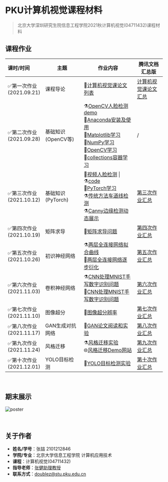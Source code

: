 # PKU计算机视觉课程材料

> 北京大学深圳研究生院信息工程学院2021秋计算机视觉(04711432)课程材料

## 课程作业

<!--
- [x] 🚩第十周作业(2021.12.01) | [腾讯文档版](https://docs.qq.com/pdf/DSFhzaUpNTW5jVU5J)
  - [x] :pencil:[YOLO目标检测实验](https://github.com/doubleZ0108/Computer-Vision-PKU/tree/master/experiment/YOLO)
- [x] **第九周作业(2021.11.24)** | [腾讯文档版](https://docs.qq.com/pdf/DSHFhVlV2ZGdJYUpi)
  - [x] :alembic:[风格迁移实验](https://github.com/doubleZ0108/Computer-Vision-PKU/tree/master/experiment/Style-Transfer)
- [x] **第八周作业(2021.11.17)** | [腾讯文档版](https://docs.qq.com/pdf/DSExKV21SY3lLc2FT)
  - [x] :pencil:[GAN论文阅读和实验](https://github.com/doubleZ0108/Computer-Vision-PKU/tree/master/experiment/GAN)
- [x] **第七周作业(2021.11.10)** | [腾讯文档版](https://docs.qq.com/pdf/DSENtVE55eXNlS2JY)
  - [x] :pencil:[图像超分辨率](https://github.com/doubleZ0108/Computer-Vision-PKU/tree/master/experiment/Image-Super-Resolution)
- [x] **第六周作业(2021.11.03)** | [腾讯文档版](https://docs.qq.com/pdf/DSGN4eHBJTGF3cm9p)
  - [x] :alembic:[CNN处理MNIST手写数字识别问题](https://github.com/doubleZ0108/Computer-Vision-PKU/blob/master/homework/CNN-MNIST/W6_MNIST_FC.ipynb)
  - [x] :pencil:[CNN处理MNIST手写数字识别问题](https://github.com/doubleZ0108/Computer-Vision-PKU/tree/master/homework/CNN-MNIST)
- [x] **第五周作业(2021.10.26)** | [腾讯文档版](https://docs.qq.com/pdf/DSEpHR0xSU1FRQWVT)
  - [x] :alembic:[两层全连接网络拟合曲线](https://github.com/doubleZ0108/Computer-Vision-PKU/blob/master/homework/DNN/W5_Homework.ipynb)
  - [x] :pencil:[两层全连接网络逐步衍化](https://github.com/doubleZ0108/Computer-Vision-PKU/blob/master/experiment/Regression/DNN-generation.ipynb)
- [x] **第四周作业**(2021.10.19) | [腾讯文档版](https://docs.qq.com/pdf/DSGhVTmNNeXNtTkZj)
  - [x] :pencil:[矩阵求导问题](https://github.com/doubleZ0108/Computer-Vision-PKU/blob/master/homework/gradient-calc/gradient-calc.ipynb)
- [x] **第三周作业**(2021.10.12) | [腾讯文档汇总版](https://docs.qq.com/doc/DSFNJSUZlTXNZRFFC)
  - [X] :pencil:[视频人脸检测](https://github.com/doubleZ0108/Computer-Vision-PKU/tree/master/experiment/Face-Detection-opencv) ｜⚗️[code](https://github.com/doubleZ0108/Computer-Vision-PKU/blob/master/experiment/Face-Detection-opencv/video-face-detection.py)
  - [X] 📔[PyTorch学习](https://github.com/doubleZ0108/Computer-Vision-PKU/blob/master/docs/pytorch-study.ipynb)
  - [x] OpenCV扩展
    - [x] :alembic:[传统方法车道线检测](https://github.com/doubleZ0108/Computer-Vision-PKU/blob/master/docs/opencv/lane-line-detection.py)
    - [x] :alembic:[Canny边缘检测动态展示](https://github.com/doubleZ0108/Computer-Vision-PKU/blob/master/docs/opencv/canny.py)
- [x] **第二周作业**(2021.09.28)
  - [X] ⚗️[OpenCV人脸检测demo](https://github.com/doubleZ0108/Computer-Vision-PKU/blob/master/experiment/Face-Detection-opencv/face-detection.ipynb)
  - [X] 📝[Anaconda安装及使用](https://github.com/doubleZ0108/Computer-Vision-PKU/blob/master/docs/anaconda-install.md)
  - [X] 📔[Matplotlib学习](https://github.com/doubleZ0108/Computer-Vision-PKU/blob/master/docs/matplotlib-study.ipynb)
  - [x] 📔[NumPy学习](https://github.com/doubleZ0108/Computer-Vision-PKU/blob/master/docs/numpy-study.ipynb)
  - [x] 📔[OpenCV学习](https://github.com/doubleZ0108/Computer-Vision-PKU/blob/master/docs/opencv/opencv-study.ipynb)
- [x] **第一周作业**(2021.09.21)
  - [X] 📃[计算机视觉课论文列表](https://github.com/doubleZ0108/Computer-Vision-PKU/blob/master/paper-reading-list.md)（[腾讯文档版本](https://docs.qq.com/doc/DSGNEZVlES3R0REt0)）

-->


| 课时/时间                     | 主题               | 作业内容                                                     | 腾讯文档汇总版                                               |
| :---------------------------- | ------------------ | ------------------------------------------------------------ | ------------------------------------------------------------ |
| ✅第一次作业<br />(2021.09.21) | 课程导论           | 📃[计算机视觉课论文列表](https://github.com/doubleZ0108/Computer-Vision-PKU/blob/master/paper-reading-list.md) | [计算机视觉课论文汇总](https://docs.qq.com/doc/DSGNEZVlES3R0REt0) |
| ✅第二次作业<br />(2021.09.28) | 基础知识(OpenCV等) | ⚗️[OpenCV人脸检测demo](https://github.com/doubleZ0108/Computer-Vision-PKU/blob/master/experiment/Face-Detection-opencv/face-detection.ipynb)<br/>📝[Anaconda安装及使用](https://github.com/doubleZ0108/Computer-Vision-PKU/blob/master/docs/anaconda-install.md)<br/>📔[Matplotlib学习](https://github.com/doubleZ0108/Computer-Vision-PKU/blob/master/docs/matplotlib-study.ipynb)<br/>📔[NumPy学习](https://github.com/doubleZ0108/Computer-Vision-PKU/blob/master/docs/numpy-study.ipynb)<br/>📔[OpenCV学习](https://github.com/doubleZ0108/Computer-Vision-PKU/blob/master/docs/opencv/opencv-study.ipynb)<br/>📔[collections容器学习](https://github.com/doubleZ0108/Computer-Vision-PKU/blob/master/docs/collections-study.ipynb) | /                                                            |
| ✅第三次作业<br />(2021.10.12) | 基础知识(PyTorch)  | :pencil:[视频人脸检测](https://github.com/doubleZ0108/Computer-Vision-PKU/tree/master/experiment/Face-Detection-opencv) \| ⚗️[code](https://github.com/doubleZ0108/Computer-Vision-PKU/blob/master/experiment/Face-Detection-opencv/video-face-detection.py)<br/>📔[PyTorch学习](https://github.com/doubleZ0108/Computer-Vision-PKU/blob/master/docs/pytorch-study.ipynb)<br/>:alembic:[传统方法车道线检测](https://github.com/doubleZ0108/Computer-Vision-PKU/blob/master/docs/opencv/lane-line-detection.py)<br/>:alembic:[Canny边缘检测动态展示](https://github.com/doubleZ0108/Computer-Vision-PKU/blob/master/docs/opencv/canny.py) | [第三次作业汇总](https://docs.qq.com/doc/DSFNJSUZlTXNZRFFC)  |
| ✅第四次作业<br />(2021.10.19) | 矩阵求导           | :pencil:[矩阵求导问题](https://github.com/doubleZ0108/Computer-Vision-PKU/blob/master/homework/gradient-calc/gradient-calc.ipynb) | [第四次作业汇总](https://docs.qq.com/pdf/DSGhVTmNNeXNtTkZj)  |
| ✅第五次作业<br />(2021.10.26) | 初识神经网络       | :alembic:[两层全连接网络拟合曲线](https://github.com/doubleZ0108/Computer-Vision-PKU/blob/master/homework/DNN/W5_Homework.ipynb)<br/>:pencil:[两层全连接网络逐步衍化](https://github.com/doubleZ0108/Computer-Vision-PKU/blob/master/experiment/Regression/DNN-generation.ipynb) | [第五次作业汇总](https://docs.qq.com/pdf/DSEpHR0xSU1FRQWVT)  |
| ✅第六次作业<br />(2021.11.03) | 卷积神经网络       | :alembic:[CNN处理MNIST手写数字识别问题](https://github.com/doubleZ0108/Computer-Vision-PKU/blob/master/homework/CNN-MNIST/W6_MNIST_FC.ipynb)<br/>:pencil:[CNN处理MNIST手写数字识别问题](https://github.com/doubleZ0108/Computer-Vision-PKU/tree/master/homework/CNN-MNIST) | [第六次作业汇总](https://docs.qq.com/pdf/DSGN4eHBJTGF3cm9p)  |
| ✅第七次作业<br />(2021.11.10) | 图像超分           | :pencil:[图像超分辨率](https://github.com/doubleZ0108/Computer-Vision-PKU/tree/master/experiment/Image-Super-Resolution) | [第七次作业汇总](https://docs.qq.com/pdf/DSENtVE55eXNlS2JY)  |
| ✅第八次作业<br />(2021.11.17) | GAN生成对抗网络    | :pencil:[GAN论文阅读和实验](https://github.com/doubleZ0108/Computer-Vision-PKU/tree/master/experiment/GAN) | [第八次作业汇总](https://docs.qq.com/pdf/DSExKV21SY3lLc2FT)  |
| ✅第九次作业<br />(2021.11.24) | 风格迁移           | :alembic:[风格迁移实验](https://github.com/doubleZ0108/Computer-Vision-PKU/tree/master/experiment/Style-Transfer)<br />🌐[风格迁移Demo网站](https://doublez0108.github.io/CV/Style-Transfer/style-transfer.html) | [第九次作业汇总](https://docs.qq.com/pdf/DSHFhVlV2ZGdJYUpi)  |
| ✅第十次作业<br />(2021.12.01) | YOLO目标检测       | :pencil:[YOLO目标检测实验](https://github.com/doubleZ0108/Computer-Vision-PKU/tree/master/experiment/YOLO) | [第十次作业汇总](https://docs.qq.com/pdf/DSFhzaUpNTW5jVU5J)  |

<br/>

## 期末展示

![poster](resources/poster.jpg)

<br/>

## 关于作者

- **姓名/学号**：张喆 2101212846
- **学院/专业**：北京大学信息工程学院 计算机应用技术
- **课程**：计算机视觉(04711432)
- **指导老师**：[张健助理教授](http://www.ece.pku.edu.cn/info/1012/1075.htm)
- **联系方式**：[doublez@stu.pku.edu.cn](mailto:doublez@stu.pku.edu.cn)
